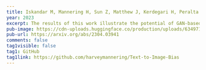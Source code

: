 ```yaml
---
title: Iskandar M, Mannering H, Sun Z, Matthew J, Kerdegari H, Peralta L, Xochicale M. Towards Realistic Ultrasound Fetal Brain Imaging Synthesis. Medical Imaging with Deep Learning 2023 (MIDL 2023)
year: 2023
excerpt: The results of this work illustrate the potential of GAN-based and diffusion-based methods to synthesise realistic high-resolution ultrasound images.
pub-image: https://cdn-uploads.huggingface.co/production/uploads/6349716695ab8cce385f450e/RArVBPLLxPX_5rqSzXnp9.png
pub-url: https://arxiv.org/abs/2304.03941
comments: false
tag1visible: false
tag1: GitHub
tag1link: https://github.com/harveymannering/Text-to-Image-Bias
---
```


